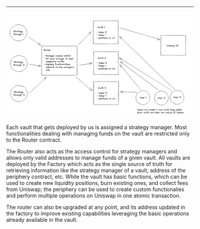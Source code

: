 ---

![architecture](./images/architecture.png)

Each vault that gets deployed by us is assigned a strategy manager. Most functionalities dealing with managing funds on the vault are restricted only to the Router contract.‌

The Router also acts as the access control for strategy managers and allows only valid addresses to manage funds of a given vault.‌ All vaults are deployed by the Factory which acts as the single source of truth for retrieving information like the strategy manager of a vault, address of the periphery contract, etc.‌
While the vault has basic functions, which can be used to create new liquidity positions, burn existing ones, and collect fees from Uniswap; the periphery can be used to create custom functionalies and perform multiple operations on Uniswap in one atomic transaction.‌

The router can also be upgraded at any point, and its address updated in the factory to improve existing capabilities leveraging the basic operations already available in the vault.‌
